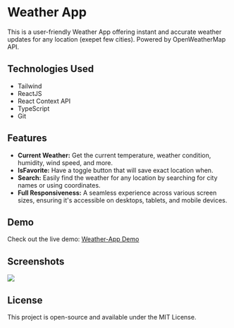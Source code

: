 # Weather App

This is a user-friendly Weather App offering instant and accurate weather updates for any location (exepet few cities). Powered by OpenWeatherMap API.

## Technologies Used

- Tailwind
- ReactJS
- React Context API
- TypeScript
- Git

## Features

- **Current Weather:** Get the current temperature, weather condition, humidity, wind speed, and more.
- **IsFavorite:** Have a toggle button that will save exact location when.
- **Search:** Easily find the weather for any location by searching for city names or using coordinates.
- **Full Responsiveness:** A seamless experience across various screen sizes, ensuring it's accessible on desktops, tablets, and mobile devices.

## Demo

Check out the live demo: [Weather-App Demo](https://weather-dashboard-4.vercel.app/)

## Screenshots
![]([./images/weather.png](https://i.postimg.cc/Y9MzqsVM/image.png))

## License

This project is open-source and available under the MIT License.

